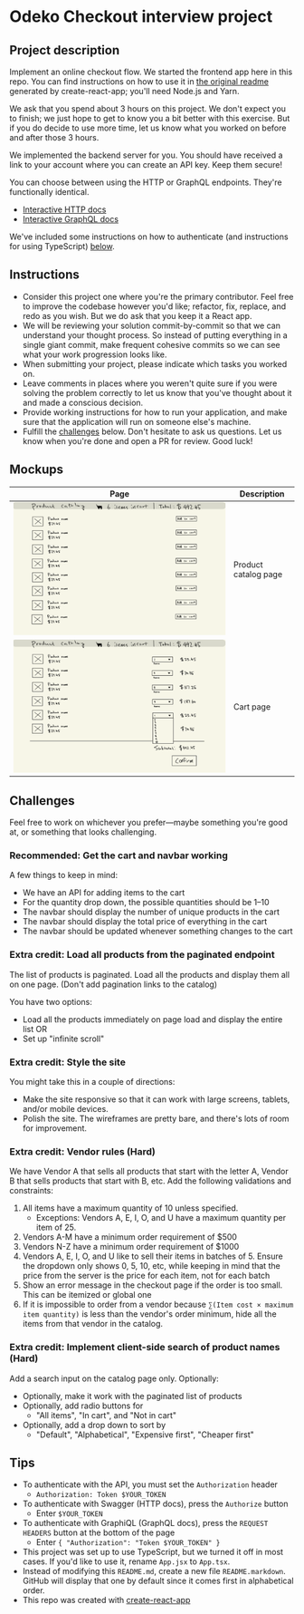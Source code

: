 # Odeko Checkout interview project

## Project description

Implement an online checkout flow. We started the frontend app here in this
repo. You can find instructions on how to use it in [the original readme][cra]
generated by create-react-app; you'll need Node.js and Yarn.

We ask that you spend about 3 hours on this project. We don't expect you to
finish; we just hope to get to know you a bit better with this exercise. But if you
do decide to use more time, let us know what you worked on before and after
those 3 hours.

We implemented the backend server for you. You should have received a link to
your account where you can create an API key. Keep them secure!

You can choose between using the HTTP or GraphQL endpoints. They're functionally
identical.

- [Interactive HTTP docs](https://secret-shore-94903.herokuapp.com/api-docs)
- [Interactive GraphQL docs](https://secret-shore-94903.herokuapp.com/graphiql)

We've included some instructions on how to authenticate (and instructions for
using TypeScript) [below](#tips).


## Instructions

- Consider this project one where you're the primary contributor. Feel free to
  improve the codebase however you'd like; refactor, fix, replace, and redo as
  you wish. But we do ask that you keep it a React app.
- We will be reviewing your solution commit-by-commit so that we can understand
  your thought process. So instead of putting everything in a single giant
  commit, make frequent cohesive commits so we can see what your work
  progression looks like.
- When submitting your project, please indicate which tasks you worked on.
- Leave comments in places where you weren't quite sure if you were solving the
  problem correctly to let us know that you've thought about it and made a
  conscious decision.
- Provide working instructions for how to run your application, and make sure
  that the application will run on someone else's machine.
- Fulfill the [challenges](#challenges) below. Don't hesitate to ask us
  questions. Let us know when you're done and open a PR for review. Good luck!


## Mockups

| Page                                  | Description             |
|---------------------------------------|-------------------------|
| ![](./mockups/checkout-catalog.png)   | Product catalog page    |
| ![](./mockups/checkout-cart.png)      | Cart page               |


## Challenges

Feel free to work on whichever you prefer—maybe something you're good at, or
something that looks challenging.


### Recommended: Get the cart and navbar working

A few things to keep in mind:

* We have an API for adding items to the cart
* For the quantity drop down, the possible quantities should be 1–10
* The navbar should display the number of unique products in the cart
* The navbar should display the total price of everything in the cart
* The navbar should be updated whenever something changes to the cart


### Extra credit: Load all products from the paginated endpoint

The list of products is paginated. Load all the products and display them all on
one page. (Don't add pagination links to the catalog)

You have two options:

* Load all the products immediately on page load and display the entire list OR
* Set up "infinite scroll"


### Extra credit: Style the site

You might take this in a couple of directions:

* Make the site responsive so that it can work with large screens, tablets,
  and/or mobile devices.
* Polish the site. The wireframes are pretty bare, and there's lots of room for
  improvement.


### Extra credit: Vendor rules (Hard)

We have Vendor A that sells all products that start with the letter A, Vendor B
that sells products that start with B, etc. Add the following validations and
constraints:

1. All items have a maximum quantity of 10 unless specified.
    * Exceptions: Vendors A, E, I, O, and U have a maximum quantity per item of 25.
2. Vendors A-M have a minimum order requirement of $500
3. Vendors N-Z have a minimum order requirement of $1000
4. Vendors A, E, I, O, and U like to sell their items in batches of 5. Ensure
   the dropdown only shows 0, 5, 10, etc, while keeping in mind that the price
   from the server is the price for each item, not for each batch
5. Show an error message in the checkout page if the order is too small. This
   can be itemized or global one
6. If it is impossible to order from a vendor because `∑(Item cost × maximum item quantity)`
   is less than the vendor's order minimum, hide all the items from that vendor
   in the catalog.


### Extra credit: Implement client-side search of product names (Hard)

Add a search input on the catalog page only. Optionally:

* Optionally, make it work with the paginated list of products
* Optionally, add radio buttons for
    * "All items", "In cart", and "Not in cart"
* Optionally, add a drop down to sort by
    * "Default", "Alphabetical", "Expensive first", "Cheaper first"


## Tips

- To authenticate with the API, you must set the `Authorization` header
    - `Authorization: Token $YOUR_TOKEN`
- To authenticate with Swagger (HTTP docs), press the `Authorize` button
    - Enter `$YOUR_TOKEN`
- To authenticate with GraphiQL (GraphQL docs), press the `REQUEST HEADERS`
  button at the bottom of the page
    - Enter `{ "Authorization": "Token $YOUR_TOKEN" }`
- This project was set up to use TypeScript, but we turned it off in most cases.
  If you'd like to use it, rename `App.jsx` to `App.tsx`.
- Instead of modifying this `README.md`, create a new file `README.markdown`.
  GitHub will display that one by default since it comes first in alphabetical
  order.
- This repo was created with [create-react-app][cra]

[cra]: ./CREATE_REACT_APP.md
